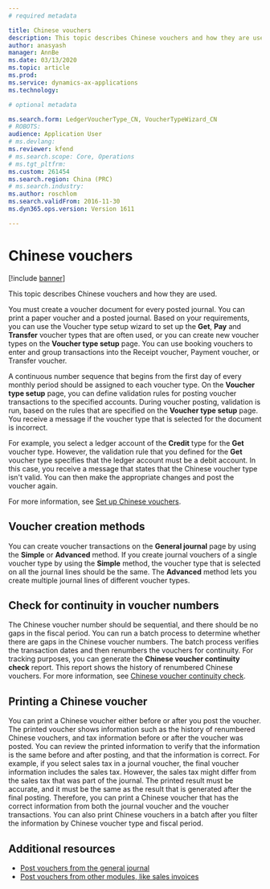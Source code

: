 ```yaml
---
# required metadata

title: Chinese vouchers
description: This topic describes Chinese vouchers and how they are used in Microsoft Dynamics 365 Finance.
author: anasyash
manager: AnnBe
ms.date: 03/13/2020
ms.topic: article
ms.prod: 
ms.service: dynamics-ax-applications
ms.technology: 

# optional metadata

ms.search.form: LedgerVoucherType_CN, VoucherTypeWizard_CN
# ROBOTS: 
audience: Application User
# ms.devlang: 
ms.reviewer: kfend
# ms.search.scope: Core, Operations
# ms.tgt_pltfrm: 
ms.custom: 261454
ms.search.region: China (PRC)
# ms.search.industry: 
ms.author: roschlom
ms.search.validFrom: 2016-11-30
ms.dyn365.ops.version: Version 1611

---
```


# Chinese vouchers

[!include [banner](../includes/banner.md)]

This topic describes Chinese vouchers and how they are used.

You must create a voucher document for every posted journal. You can print a paper voucher and a posted journal. Based on your requirements, you can use the Voucher type setup wizard to set up the **Get**, **Pay** and **Transfer** voucher types that are often used, or you can create new voucher types on the **Voucher type setup** page. You can use booking vouchers to enter and group transactions into the Receipt voucher, Payment voucher, or Transfer voucher. 

A continuous number sequence that begins from the first day of every monthly period should be assigned to each voucher type. On the **Voucher type setup** page, you can define validation rules for posting voucher transactions to the specified accounts. During voucher posting, validation is run, based on the rules that are specified on the **Voucher type setup** page. You receive a message if the voucher type that is selected for the document is incorrect. 

For example, you select a ledger account of the **Credit** type for the **Get** voucher type. However, the validation rule that you defined for the **Get** voucher type specifies that the ledger account must be a debit account. In this case, you receive a message that states that the Chinese voucher type isn't valid. You can then make the appropriate changes and post the voucher again. 

For more information, see [Set up Chinese vouchers](./tasks/set-up-chinese-vouchers.md).

## Voucher creation methods
You can create voucher transactions on the **General journal** page by using the **Simple** or **Advanced** method. If you create journal vouchers of a single voucher type by using the **Simple** method, the voucher type that is selected on all the journal lines should be the same. The **Advanced** method lets you create multiple journal lines of different voucher types. 

## Check for continuity in voucher numbers
The Chinese voucher number should be sequential, and there should be no gaps in the fiscal period. You can run a batch process to determine whether there are gaps in the Chinese voucher numbers. The batch process verifies the transaction dates and then renumbers the vouchers for continuity. For tracking purposes, you can generate the **Chinese voucher continuity check** report. This report shows the history of renumbered Chinese vouchers. For more information, see [Chinese voucher continuity check](./tasks/chinese-voucher-continuity-check.md).

## Printing a Chinese voucher
You can print a Chinese voucher either before or after you post the voucher. The printed voucher shows information such as the history of renumbered Chinese vouchers, and tax information before or after the voucher was posted. You can review the printed information to verify that the information is the same before and after posting, and that the information is correct. For example, if you select sales tax in a journal voucher, the final voucher information includes the sales tax. However, the sales tax might differ from the sales tax that was part of the journal. The printed result must be accurate, and it must be the same as the result that is generated after the final posting. Therefore, you can print a Chinese voucher that has the correct information from both the journal voucher and the voucher transactions. You can also print Chinese vouchers in a batch after you filter the information by Chinese voucher type and fiscal period.

## Additional resources
- [Post vouchers from the general journal](./tasks/post-vouchers-general-journal.md)
- [Post vouchers from other modules, like sales invoices](./tasks/post-vouchers-other-modules-like-sales-invoices.md)



